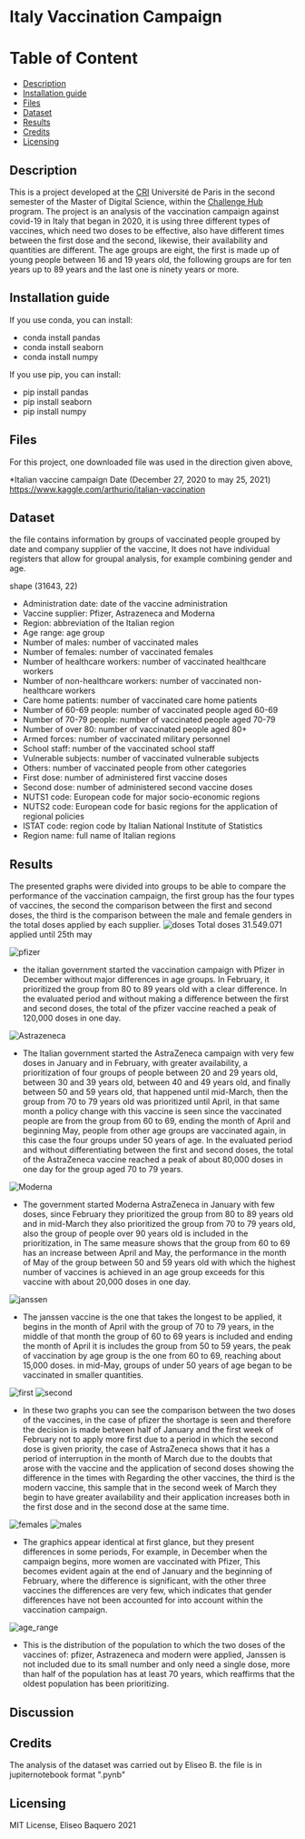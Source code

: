 Italy Vaccination Campaign
================
Table of Content
================
  * [Description](#description)
  * [Installation guide](#installation-guide)
  * [Files](#files)
  * [Dataset](#dataset)
  * [Results](#results)
  * [Credits](#credits)
  * [Licensing](#licensing)

## Description
This is a project developed at the [CRI](https://cri-paris.org/en) Université de Paris in the second semester of the Master of Digital Science, within the [Challenge Hub](https://master.cri-paris.org/en/challenge-hub) program.
The project is an analysis of the vaccination campaign against covid-19 in Italy that began in 2020, it is using three different types of vaccines, which need two doses to be effective, also have different times between the first dose and the second, likewise, their availability and quantities are different.
The age groups are eight, the first is made up of young people between 16 and 19 years old, the following groups are for ten years up to 89 years and the last one is ninety years or more.

## Installation guide

If you use conda, you can install: 

   * conda install pandas
   * conda install seaborn
   * conda install numpy

If you use pip, you can install: 

   * pip install pandas
   * pip install seaborn
   * pip install numpy
    
## Files

For this project, one downloaded file was used in the direction given above, 

*Italian vaccine campaign Date (December 27, 2020 to may 25, 2021) https://www.kaggle.com/arthurio/italian-vaccination

## Dataset

the file contains information by groups of vaccinated people grouped by date and company supplier of the vaccine, It does not have individual registers that allow for groupal analysis, for example combining gender and age.

shape (31643, 22)

* Administration date: date of the vaccine administration
* Vaccine supplier: Pfizer, Astrazeneca and Moderna
* Region: abbreviation of the Italian region
* Age range: age group
* Number of males: number of vaccinated males
* Number of females: number of vaccinated females
* Number of healthcare workers: number of vaccinated healthcare workers
* Number of non-healthcare workers: number of vaccinated non-healthcare workers
* Care home patients: number of vaccinated care home patients
* Number of 60-69 people: number of vaccinated people aged 60-69
* Number of 70-79 people: number of vaccinated people aged 70-79
* Number of over 80: number of vaccinated people aged 80+
* Armed forces: number of vaccinated military personnel
* School staff: number of the vaccinated school staff
* Vulnerable subjects: number of vaccinated vulnerable subjects
* Others: number of vaccinated people from other categories
* First dose: number of administered first vaccine doses
* Second dose: number of administered second vaccine doses
* NUTS1 code: European code for major socio-economic regions
* NUTS2 code: European code for basic regions for the application of regional policies
* ISTAT code: region code by Italian National Institute of Statistics
* Region name: full name of Italian regions

## Results
The presented graphs were divided into groups to be able to compare the performance of the vaccination campaign, the first group has the four types of vaccines, the second the comparison between the first and second doses, the third is the comparison between the male and female genders in the total doses applied by each supplier.
![doses](images/Doses.png)
Total doses 31.549.071 applied until 25th may

![pfizer](images/pfizer.png)
- the italian government started the vaccination campaign with Pfizer in December without major differences in age groups. In February, it prioritized the group from 80 to 89 years old with a clear difference. In the evaluated period and without making a difference between the first and second doses, the total of the pfizer vaccine reached a peak of 120,000 doses in one day.

![Astrazeneca](images/astrazeneca.png)
- The Italian government started the AstraZeneca campaign with very few doses in January and in February, with greater availability, a prioritization of four groups of people between 20 and 29 years old, between 30 and 39 years old, between 40 and 49 years old, and finally between 50 and 59 years old, that happened until mid-March, then the group from 70 to 79 years old was prioritized until April, in that same month a policy change with this vaccine is seen since the vaccinated people are from the group from 60 to 69, ending the month of April and beginning May, people from other age groups are vaccinated again, in this case the four groups under 50 years of age.
In the evaluated period and without differentiating between the first and second doses, the total of the AstraZeneca vaccine reached a peak of about 80,000 doses in one day for the group aged 70 to 79 years.

![Moderna](images/moderna.png)
- The government started Moderna AstraZeneca in January with few doses, since February they prioritized the group from 80 to 89 years old and in mid-March they also prioritized the group from 70 to 79 years old, also the group of people over 90 years old is included in the prioritization, in The same measure shows that the group from 60 to 69 has an increase between April and May, the performance in the month of May of the group between 50 and 59 years old with which the highest number of vaccines is achieved in an age group exceeds for this vaccine with about 20,000 doses in one day.

![janssen](images/janssen.png)
- The janssen vaccine is the one that takes the longest to be applied, it begins in the month of April with the group of 70 to 79 years, in the middle of that month the group of 60 to 69 years is included and ending the month of April it is includes the group from 50 to 59 years, the peak of vaccination by age group is the one from 60 to 69, reaching about 15,000 doses.
in mid-May, groups of under 50 years of age began to be vaccinated in smaller quantities.

![first](images/first_dose.png)
![second](images/second_dose.png)
- In these two graphs you can see the comparison between the two doses of the vaccines, in the case of pfizer the shortage is seen and therefore the decision is made between half of January and the first week of February not to apply more first due to a period in which the second dose is given priority, the case of AstraZeneca shows that it has a period of interruption in the month of March due to the doubts that arose with the vaccine and the application of second doses showing the difference in the times with Regarding the other vaccines, the third is the modern vaccine, this sample that in the second week of March they begin to have greater availability and their application increases both in the first dose and in the second dose at the same time.
  
![females](images/females.png)
![males](images/males.png)
- The graphics appear identical at first glance, but they present differences in some periods, For example, in December when the campaign begins, more women are vaccinated with Pfizer, This becomes evident again at the end of January and the beginning of February, where the difference is significant, with the other three vaccines the differences are very few, which indicates that gender differences have not been accounted for into account within the vaccination campaign.

![age_range](images/age_range.png)
- This is the distribution of the population to which the two doses of the vaccines of: pfizer, Astrazeneca and modern were applied, Janssen is not included due to its small number and only need a single dose, more than half of the population has at least 70 years, which reaffirms that the oldest population has been prioritizing.

## Discussion


## Credits
The analysis of the dataset was carried out by Eliseo B.
the file is in jupiternotebook format ".pynb"

## Licensing
 MIT License, Eliseo Baquero 2021
